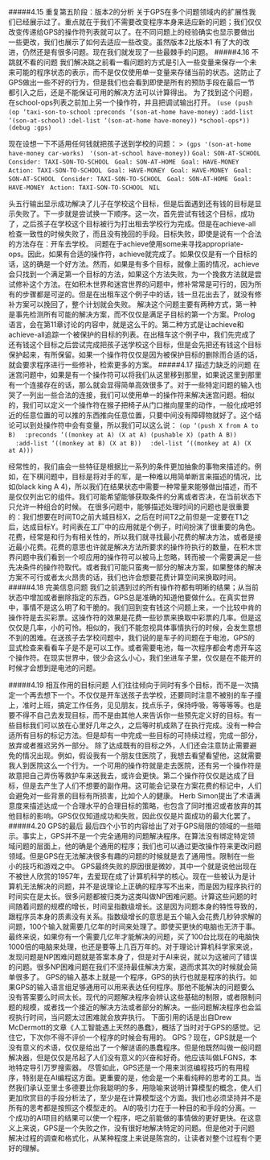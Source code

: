 #####4.15 重复第五阶段：版本2的分析
关于GPS在多个问题领域内的扩展性我们已经展示过了。重点就在于我们不需要改变程序本身来适应新的问题；我们仅仅改变传递给GPS的操作符列表就可以了。在不同问题上的经验确实也显示要做出一些更改，我们也展示了如何去适应一些改变。虽然版本2比版本1 有了大的改进，仍然还是有很多问题。现在我们就发现了一些最棘手的问题。
#####4.16 不跳就不看的问题
我们解决跳之前看一看问题的方式是引入一些变量来保存一个未来可能的程序状态的表示，而不是仅仅使用单一变量来存储当前的状态。这防止了GPS做出一些不好的行为，但是我们也会看到即使是所有的预防手段在最后一节都引入之后，还是不能保证可用的解决方法可以计算得出。
为了找到这个问题，在school-ops列表之前加上另一个操作符，并且把调试输出打开。
`(use (push (op ‘taxi-son-to-school`
`:preconds ‘(son-at-home have-money)`
`:add-list ‘(son-at-school)`
`:del-list ‘(son-at-home have-money))`
`*school-ops*))`
`(debug :gps)`

现在设想一下不适用任何钱就把孩子送到学校的问题：
`> (gps '(son-at-home have-money car-works) `
`'(son-at-school have-money))`
`Goal: SON-AT-SCHOOL `
`Consider: TAXI-SON-TO-SCHOOL `
`Goal: SON-AT-HOME `
`Goal: HAVE-MONEY `
`Action: TAXI-SON-TO-SCHOOL `
`Goal: HAVE-MONEY `
`Goal: HAVE-MONEY `
`Goal: SON-AT-SCHOOL `
`Consider: TAXI-SON-TO-SCHOOL `
`Goal: SON-AT-HOME `
`Goal: HAVE-MONEY `
`Action: TAXI-SON-TO-SCHOOL `
`NIL`

头五行输出显示成功解决了儿子在学校这个目标，但是后面遇到还有钱的目标是显示失败了。下一步就是尝试换一下顺序。这一次，首先尝试有钱这个目标，成功了，之后孩子在学校这个目标被行为打出租去学校行为完成。但是在achieve-all检查一致性的时候失败了，而且没有挽回的手段。目标失败，即使是说有一个合法的方法存在：开车去学校。
问题在于achieve使用some来寻找appropriate-ops。因此，如果有合适的操作符，achieve就完成了。如果仅仅是有一个目标的话，这的确是一个好方法。然而，如果是有多个目标，就像上面的情况，achieve会只找到一个满足第一个目标的方法，如果这个方法失败，为一个挽救方法就是尝试修补这个方法。在如积木世界和迷宫世界的问题中，修补常常是可行的，因为所有的步骤都是可逆的。但是在出租车这个例子中的话，钱一旦花出去了，就没有修补方案可以挽回了，整个计划就会失败。
解决这个问题主要有两种方式，第一种是事先检测所有可能的解决方案，而不仅仅是满足子目标的第一个方案。Prolog语言，会在第11章讨论的内容中，就是这么干的。第二种方式是让achieve和achieve-all追踪一个被保护的目标的列表。在出租车这个例子中，我们先完成了还有钱这个目标之后尝试完成把孩子送学校这个目标，但是会先把还有钱这个目标保护起来，有所保留。如果一个操作符仅仅是因为被保护目标的删除而合适的话，就会要求程序进行一些修补，检索更多的方案。
#####4.17 描述力缺乏的问题
在迷宫问题中，如果是有一个操作符可以将我们从这里移到那里，如果说这里到那里有一个连接存在的话，那么就会显得简单高效很多了。对于一些特定问题的输入也哭了一列出一些合法的连接，我们可以使用单一的操作符来解决迷宫问题。相似的，我们可以定义一个操作符在猴子把椅子从门口推向屋里的动作，一般化成吧邻近的任意位置的可以推的东西推向任意位置，只要中间没有障碍物就好了。这个结论可以到处操作符中会有变量，所以我们可以这么说：
`(op ‘(push X from A to B)`
 `:preconds ‘((monkey at A) (X at A) (pushable X) (path A B))`
 `:add-list ‘((monkey at B) (X at B))`
 `:del-list ‘((monkey at A) (X at A)))`

经常性的，我们庙会一些特征是根据比一系列的条件更加抽象的事物来描述的。例如，在下棋问题中，目标是将对手的军，是一种难以用简单断言来描述的情况，比如(black king A 4)，所以我们在结果状态中需要一种常量来能够做出描述，而不是仅仅列出它的组件。我们可能希望能够获取条件的分离或者否决，在当前状态下只允许一种组合的时候。
在很多问题中，能够描述处理时间的问题也是很重要的：我们想要在时间T0之前大城目标X，之后在时间T2之前但是一定要在T1之后，达成目标Y。时间表在工厂中的应用就是个例子，时间扮演了很重要的角色。
花费，经常是和行为有相关性的，所以我们就寻找最小花费的解决方法，或者是接近最小花费。花费的意思也许就是解决方法所要求的操作符执行的数量，在积木世界问题中我们看到一个呗应用的操作符可以被马上忽略，转而被一个需要满足一些先决条件的操作符取代。或者我们可能只蛮夷一部分的解决方案，如果整体的解决方案不可行或者太火昂贵的话，我们也许会想要花费计算空间来换取时间。
#####4.18 完美信息问题
我们之前遇到过的所有操作符都有明晰的结果；从当前状态中增加或者删除指定的东西，GPS总是准确的知道他要做什么。在真实世界中，事情不是这么明了和干脆的。我们回到变有钱这个问题上来，一个比较中肯的操作符是去买彩票。这操作符的效果是花费一些钞票来换取中彩票的几率。但是这仅仅是几率，小的可怜。相似的，我们不能忽视具体事情执行的时候，会发生意想不到的困难。在送孩子去学校问题中，我们说的是车子的问题在于电池，GPS的显式检查来看看车子是不是可以工作。或者需要电池，每一次程序都会考虑开车这个操作符。在现实世界中，很少会这么小心，我们坐进车子里，仅仅是在不能开的时候才会想到是电池的问题。

#####4.19 相互作用的目标问题
人们往往倾向于同时有多个目标，而不是一次搞定一个再去想下一个。不仅仅是开车送孩子去学校，还要同时注意不被别的车子撞上，准时上班，搞定工作任务，见见朋友，找点乐子，保持呼吸，等等等等。也是要不得不自己去发现目标，而不是由其他人来告诉你一些预先定义好的目标。有一些目标我们可以放在心里好几年之久，之后等时机成熟了在执行完成。没有一种合适所有目标的标记方法。但是却有一中完成一些目标的可持续过程，完成一部分，放弃或者推迟另外一部分。
除了达成既有的目标之外，人们还会注意防止需要避免的情况出现。例如，假设我有一个朋友住医院了，我想去看望看望他，这就需要我人到医院这么一个行为。一个可用的操作符就是走去医院，还有另一个操作符是故意把自己弄伤等救护车来送我去，或许会更快。第二个操作符仅仅是达成了目标，但是去产生了人们不想要的副作用。这可能会记录在方案花费的标记中，人们会避免对一些背景的目标有所损害，比如个人的健康。
Herb Simon提出了术语满意度来描述达成一个合理水平的合理目标的策略，也包含了同时推迟或者放弃的其他目标的影响。GPS仅仅知道成功和失败，因此仅仅是片面成功的最大化罢了。
#####4.20 GPS的最后
最后四个小节的内容给出了对于GPS局限的领域的一些暗示。事实上，GPS并不是一个完全通用的问题解决程序。在算法没有绑定特定领域问题的层面上，他的确是个通用的程序；我们也可以通过更改操作符来更改问题领域。但是GPS在无法解决很多有趣的问题的时候就是去了通用性。限制在一些小的技巧和游戏之中。
GPS最终失败的原因很是微妙，其中一个就是说他出现在不被世人欣赏的1957年，去爱现在成了计算机科学的核心。现在一些被认为是计算机无法解决的问题，并不是说理论上正确的程序写不出来，而是因为程序执行的时间实在是太长。很多问题都被归类为这类叫做NP困难问题。计算这些问题的时间随着问题的规模的增长，时间呈指数级增长。这是因为问题本身的特性导致的，跟程序员本身的质素没有关系。指数级增长的意思是五个输入会花费几秒钟求解的问题，100个输入就需要几亿年的时间来处理了。即使买更快的电脑也无济于事。最终来说，如果你有一个需要几亿年才能解决的问题，买了100台比现在的电脑快1000倍的电脑来处理，也还是要等上几百万年的。对于理论计算机科学家来说，发现问题是NP困难问题就是答案本身了，但是对于AI来说，就以为这被问了错误的问题。很多NP困难问题在我们不坚持最佳解决方案，退而求其次的时候就会简单很多了。
GPS的输入基本上就是一个程序，GPS的执行也就是程序的执行。如果GPS的输入语言组足够通用可以用来表达任何程序。那他不能解决的问题要么没有答案要么时间太长。现代的问题解决程序会辨认这些基础的制限，或者限制问题的规模，或者找一个接近的解决方法或者部分的解决。一些问题解决程序也会监视执行时间，当问题太过困难就会放弃执行。
下面引用的话是出自Drew McDermott的文章《人工智能遇上天然的愚蠢》，概括了当时对于GPS的感觉。记住它，下次你不得不评价一个程序的时候会有用的。
GPS？现在，GPS就是一个没有意义的术语，仅仅是给出了一个解谜语的愚蠢程序。但是他既然叫做一般问题解决器，但是仅仅是吊起了人们没有意义的兴奋和好奇。他应该叫做LFGNS，本地特定导引万罗搜索器。
尽管如此，GPS还是一个用来浏览编程技巧的有用程序，特别是在AI编程这方面。更重要的是，他会是一个来看纯粹的思考的工具。当然我们承认亚里士多德要比你我聪明的多，用隐喻来说明计算模型的概念，使人们更加欣赏目的手段分析法了，至少是在计算模型这个方面。我们也必须坚持并不是所有的思考都是按照这个模型走的。
AI的吸引力在于一种目的和手段的分离。一个成功的AI项目的结果可以使一个程序，吧之前能做的事情做的更好更快。在这意义上来说，GPS是一个失败之作，没有很好地解决特定的问题。但是他对于问题解决过程的调查和格式化，从某种程度上来说是陈宫的，让读者对整个过程有个更好的理解。
